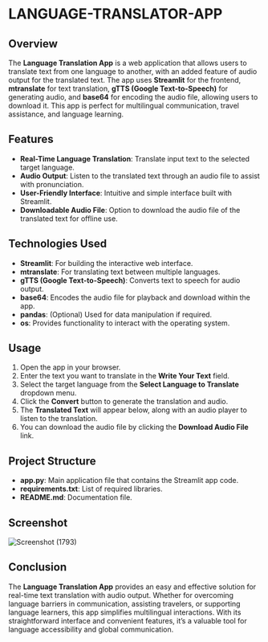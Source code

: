 # LANGUAGE-TRANSLATOR-APP

## Overview

The **Language Translation App** is a web application that allows users to translate text from one language to another, with an added feature of audio output for the translated text. The app uses **Streamlit** for the frontend, **mtranslate** for text translation, **gTTS (Google Text-to-Speech)** for generating audio, and **base64** for encoding the audio file, allowing users to download it. This app is perfect for multilingual communication, travel assistance, and language learning.

## Features

- **Real-Time Language Translation**: Translate input text to the selected target language.
- **Audio Output**: Listen to the translated text through an audio file to assist with pronunciation.
- **User-Friendly Interface**: Intuitive and simple interface built with Streamlit.
- **Downloadable Audio File**: Option to download the audio file of the translated text for offline use.

## Technologies Used

- **Streamlit**: For building the interactive web interface.
- **mtranslate**: For translating text between multiple languages.
- **gTTS (Google Text-to-Speech)**: Converts text to speech for audio output.
- **base64**: Encodes the audio file for playback and download within the app.
- **pandas**: (Optional) Used for data manipulation if required.
- **os**: Provides functionality to interact with the operating system.

## Usage

1. Open the app in your browser.
2. Enter the text you want to translate in the **Write Your Text** field.
3. Select the target language from the **Select Language to Translate** dropdown menu.
4. Click the **Convert** button to generate the translation and audio.
5. The **Translated Text** will appear below, along with an audio player to listen to the translation.
6. You can download the audio file by clicking the **Download Audio File** link.

## Project Structure

- **app.py**: Main application file that contains the Streamlit app code.
- **requirements.txt**: List of required libraries.
- **README.md**: Documentation file.

## Screenshot

![Screenshot (1793)](https://github.com/user-attachments/assets/72c3e8fa-9066-4d07-982d-0924ee7d4f7c)

## Conclusion

The **Language Translation App** provides an easy and effective solution for real-time text translation with audio output. Whether for overcoming language barriers in communication, assisting travelers, or supporting language learners, this app simplifies multilingual interactions. With its straightforward interface and convenient features, it’s a valuable tool for language accessibility and global communication.
